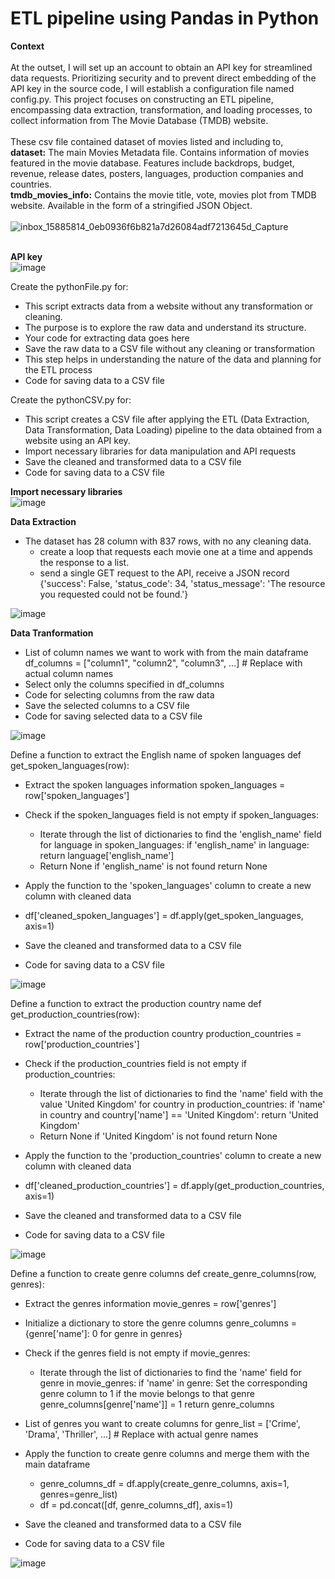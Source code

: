# ETL pipeline using Pandas in Python

<b>Context</b><br><br>
At the outset, I will set up an account to obtain an API key for streamlined data requests. Prioritizing security and to prevent direct embedding of the API key in the source code, I will establish a configuration file named config.py. This project focuses on constructing an ETL pipeline, encompassing data extraction, transformation, and loading processes, to collect information from The Movie Database (TMDB) website.
<br><br>
These csv file contained dataset of movies listed and including to, <br>
<b>dataset:</b> The main Movies Metadata file. Contains information of movies featured in the movie database. Features include backdrops, budget, revenue, release dates, posters, languages, production companies and countries.<br>
<b>tmdb_movies_info:</b> Contains the movie title, vote, movies plot from TMDB website. Available in the form of a stringified JSON Object.
<br><br>
![inbox_15885814_0eb0936f6b821a7d26084adf7213645d_Capture](https://github.com/Kanangnut/ETL-pipeline-using-Pandas-in-Python/assets/130201193/ccdf51a9-b89d-4a92-8a8d-7d51706eb2dc)
<br><br>

<b>API key</b><br>
![image](https://github.com/Kanangnut/ETL-pipeline-using-Pandas-in-Python/assets/130201193/8bcff468-0d7c-4680-b9a9-35f10dc72b49)

Create the pythonFile.py for:
 - This script extracts data from a website without any transformation or cleaning.
 - The purpose is to explore the raw data and understand its structure.
 - Your code for extracting data goes here
 - Save the raw data to a CSV file without any cleaning or transformation
 - This step helps in understanding the nature of the data and planning for the ETL process
 - Code for saving data to a CSV file

Create the pythonCSV.py for:
 - This script creates a CSV file after applying the ETL (Data Extraction, Data Transformation, Data Loading) pipeline to the data obtained from a website using an API key.
 - Import necessary libraries for data manipulation and API requests
 - Save the cleaned and transformed data to a CSV file
 - Code for saving data to a CSV file

<b>Import necessary libraries</b><br>
![image](https://github.com/Kanangnut/ETL-pipeline-using-Pandas-in-Python/assets/130201193/e65568dd-b7fc-4ebb-93b8-7822bda4b8a6)

<b>Data Extraction</b></br>
 - The dataset has 28 column with 837 rows, with no any cleaning data.
   - create a loop that requests each movie one at a time and appends the response to a list.
   - send a single GET request to the API, receive a JSON record
{'success': False, 'status_code': 34, 'status_message': 'The resource you requested could not be found.'}

![image](https://github.com/Kanangnut/ETL-pipeline-using-Pandas-in-Python/assets/130201193/a7cf7e76-b5d7-40e1-84c5-4257c360116a)

<b>Data Tranformation</b><br>
 - List of column names we want to work with from the main dataframe df_columns = ["column1", "column2", "column3", ...] # Replace with actual column names
 - Select only the columns specified in df_columns
 - Code for selecting columns from the raw data
 - Save the selected columns to a CSV file
 - Code for saving selected data to a CSV file

![image](https://github.com/Kanangnut/ETL-pipeline-using-Pandas-in-Python/assets/130201193/e875affb-ce04-4c3b-bfcf-1322aad6225a)

Define a function to extract the English name of spoken languages def get_spoken_languages(row):
 - Extract the spoken languages information spoken_languages = row['spoken_languages']
 - Check if the spoken_languages field is not empty if spoken_languages:

    - Iterate through the list of dictionaries to find the 'english_name' field for language in spoken_languages: if 'english_name' in language:
        return language['english_name']
    - Return None if 'english_name' is not found return None

 - Apply the function to the 'spoken_languages' column to create a new column with cleaned data
 - df['cleaned_spoken_languages'] = df.apply(get_spoken_languages, axis=1)
 - Save the cleaned and transformed data to a CSV file
 - Code for saving data to a CSV file

![image](https://github.com/Kanangnut/ETL-pipeline-using-Pandas-in-Python/assets/130201193/b806f6a5-aaaf-4ad1-a737-964b039992bd)

Define a function to extract the production country name def get_production_countries(row):
 - Extract the name of the production country production_countries = row['production_countries']
 - Check if the production_countries field is not empty if production_countries:
   
    - Iterate through the list of dictionaries to find the 'name' field with the value 'United Kingdom' for country in production_countries: if 'name' in country and country['name'] == 'United Kingdom':
        return 'United Kingdom'
    - Return None if 'United Kingdom' is not found return None

- Apply the function to the 'production_countries' column to create a new column with cleaned data
- df['cleaned_production_countries'] = df.apply(get_production_countries, axis=1)
- Save the cleaned and transformed data to a CSV file
- Code for saving data to a CSV file
  
![image](https://github.com/Kanangnut/ETL-pipeline-using-Pandas-in-Python/assets/130201193/bb4cc990-9e9d-48a0-b1e8-c0ba30f6dad2)

Define a function to create genre columns def create_genre_columns(row, genres):
 - Extract the genres information movie_genres = row['genres']
 - Initialize a dictionary to store the genre columns genre_columns = {genre['name']: 0 for genre in genres}
 - Check if the genres field is not empty if movie_genres:
   - Iterate through the list of dictionaries to find the 'name' field for genre in movie_genres: if 'name' in genre:
       Set the corresponding genre column to 1 if the movie belongs to that genre
     genre_columns[genre['name']] = 1
   return genre_columns

- List of genres you want to create columns for genre_list = ['Crime', 'Drama', 'Thriller', ...] # Replace with actual genre names
- Apply the function to create genre columns and merge them with the main dataframe
  - genre_columns_df = df.apply(create_genre_columns, axis=1, genres=genre_list)
  - df = pd.concat([df, genre_columns_df], axis=1)
- Save the cleaned and transformed data to a CSV file
- Code for saving data to a CSV file

![image](https://github.com/Kanangnut/ETL-pipeline-using-Pandas-in-Python/assets/130201193/6b06df68-ebb3-4e78-a56c-43f10869f661)











